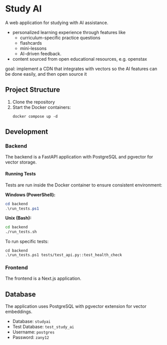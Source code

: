 # Study AI

A web application for studying with AI assistance.

-   personalized learning experience through features like
    -   curriculum-specific practice questions
    -   flashcards
    -   mini-lessons
    -   AI-driven feedback.
-   content sourced from open educational resources, e.g. openstax

goal: implement a CDN that integrates with vectors so the AI features can be done easily, and then open source it

## Project Structure

1. Clone the repository
2. Start the Docker containers:
    ```
    docker compose up -d
    ```

## Development

### Backend

The backend is a FastAPI application with PostgreSQL and pgvector for vector storage.

#### Running Tests

Tests are run inside the Docker container to ensure consistent environment:

**Windows (PowerShell):**

```powershell
cd backend
.\run_tests.ps1
```

**Unix (Bash):**

```bash
cd backend
./run_tests.sh
```

To run specific tests:

```
cd backend
.\run_tests.ps1 tests/test_api.py::test_health_check
```

### Frontend

The frontend is a Next.js application.

## Database

The application uses PostgreSQL with pgvector extension for vector embeddings.

-   Database: `studyai`
-   Test Database: `test_study_ai`
-   Username: `postgres`
-   Password: `zany12`
